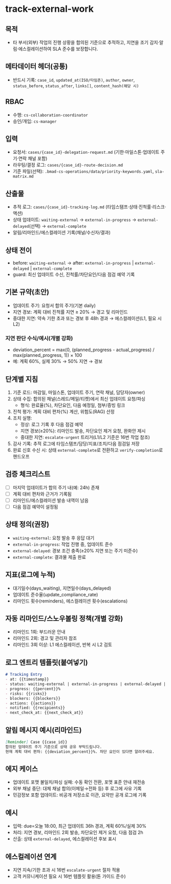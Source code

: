 # track-external-work

## 목적
- 타 부서(외부) 작업의 진행 상황을 합의된 기준으로 추적하고, 지연을 조기 감지·알림·에스컬레이션하여 SLA 준수를 보장합니다.

## 메타데이터 헤더(공통)
- 반드시 기록: `case_id`, `updated_at(ISO/타임존)`, `author`, `owner`, `status_before`, `status_after`, `links[]`, `content_hash(해당 시)`

## RBAC
- 수행: `cs-collaboration-coordinator`
- 승인/개입: `cs-manager`

## 입력
- 요청서: `cases/{case_id}-delegation-request.md` (기한·마일스톤·업데이트 주기·연락 채널 포함)
- 라우팅/결정 로그: `cases/{case_id}-route-decision.md`
- 기준 파일(선택): `.bmad-cs-operations/data/priority-keywords.yaml`, `sla-matrix.md`

## 산출물
- 추적 로그: `cases/{case_id}-tracking-log.md` (타임스탬프·상태·진척률·리스크·액션)
- 상태 업데이트: `waiting-external` → `external-in-progress` → `external-delayed`(선택) → `external-complete`
- 알림/리마인드/에스컬레이션 기록(채널/수신자/결과)

## 상태 전이
- before: `waiting-external` → after: `external-in-progress` | `external-delayed` | `external-complete`
- guard: 최신 업데이트 수신, 진척률/차단요인/다음 점검 예약 기록

## 기본 규약(초안)
- 업데이트 주기: 요청서 합의 주기(기본 daily)
- 지연 경보: 계획 대비 진척률 지연 ≥ 20% → 경고 및 리마인드
- 중대한 지연: 약속 기한 초과 또는 경보 후 48h 경과 → 에스컬레이션(L1, 필요 시 L2)

### 지연 판단 수식/예시(개별 강화)
- deviation_percent = max(0, (planned_progress - actual_progress) / max(planned_progress, 1)) × 100
- 예: 계획 60%, 실제 30% → 50% 지연 → 경보

## 단계별 지침
1) 기준 로드: 마감일, 마일스톤, 업데이트 주기, 연락 채널, 담당자(owner)
2) 상태 수집: 합의된 채널(스레드/메일/티켓)에서 최신 업데이트 요청/파싱
   - 형식: 완료율(%), 차단요인, 다음 예정일, 첨부/증빙 링크
3) 진척 평가: 계획 대비 편차(%) 계산, 위험도(RAG) 산정
4) 조치 실행:
   - 정상: 로그 기록 후 다음 점검 예약
   - 지연 경보(≥20%): 리마인드 발송, 차단요인 제거 요청, 완화안 제시
   - 중대한 지연: `escalate-urgent` 트리거(L1/L2 기준은 16번 작업 참조)
5) 감사 기록: 추적 로그에 타임스탬프/담당/지표/조치/다음 점검일 저장
6) 완료 신호 수신 시: 상태 `external-complete`로 전환하고 `verify-completion`로 핸드오프

## 검증 체크리스트
- [ ] 마지막 업데이트가 합의 주기 내(예: 24h) 존재
- [ ] 계획 대비 편차와 근거가 기록됨
- [ ] 리마인드/에스컬레이션 발송 내역이 남음
- [ ] 다음 점검 예약이 설정됨

## 상태 정의(권장)
- `waiting-external`: 요청 발송 후 응답 대기
- `external-in-progress`: 작업 진행 중, 업데이트 준수
- `external-delayed`: 경보 조건 충족(≥20% 지연 또는 주기 미준수)
- `external-complete`: 결과물 제출 완료

## 지표(로그에 누적)
- 대기일수(days_waiting), 지연일수(days_delayed)
- 업데이트 준수율(update_compliance_rate)
- 리마인드 횟수(reminders), 에스컬레이션 횟수(escalations)

## 자동 리마인드/스노우볼링 정책(개별 강화)
- 리마인드 1회: 부드러운 안내
- 리마인드 2회: 경고 및 관리자 참조
- 리마인드 3회 이상: L1 에스컬레이션, 반복 시 L2 검토

## 로그 엔트리 템플릿(붙여넣기)
```markdown
# Tracking Entry
- at: {{timestamp}}
- status: waiting-external | external-in-progress | external-delayed | external-complete
- progress: {{percent}}%
- risks: {{risks}}
- blockers: {{blockers}}
- actions: {{actions}}
- notified: {{recipients}}
- next_check_at: {{next_check_at}}
```

## 알림 메시지 예시(리마인드)
```markdown
[Reminder] Case {{case_id}}
합의된 업데이트 주기 기준으로 상태 공유 부탁드립니다.
현재 계획 대비 편차: {{deviation_percent}}%. 차단 요인이 있다면 알려주세요.
```

## 에지 케이스
- 업데이트 포맷 불일치/파싱 실패: 수동 확인 전환, 포맷 표준 안내 재전송
- 외부 채널 중단: 대체 채널 합의(이메일→전화 등) 후 로그에 사유 기록
- 민감정보 포함 업데이트: 비공개 저장소로 이관, 요약만 공개 로그에 기록

## 예시
- 입력: due=오늘 18:00, 최근 업데이트 36h 경과, 계획 60%/실제 30%
- 처리: 지연 경보, 리마인드 2회 발송, 차단요인 제거 요청, 다음 점검 2h
- 산출: 상태 `external-delayed`, 에스컬레이션 후보 표시

## 에스컬레이션 연계
- 지연 지속/기한 초과 시 16번 `escalate-urgent` 절차 적용
- 고객 커뮤니케이션 필요 시 16번 템플릿 활용(톤 가이드 준수)
